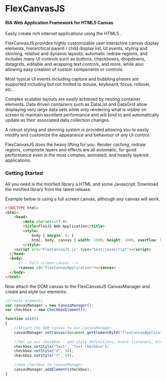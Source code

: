 # FlexCanvasJS

#### RIA Web Application Framework for HTML5 Canvas ####

Easily create rich internet applications using the HTML5 <canvas>.

FlexCanvasJS provides highly customizable user interactive canvas display elements, hierarchical parent / child display list, UI events, styling and skinning, relative and dynamic layouts, automatic redraw regions, and includes many UI controls such as buttons, checkboxes, dropdowns, datagrids, editable and wrapping text controls, and more, while also allowing easy creation of custom components or controls.

Most typical UI events including capture and bubbling phases are supported including but not limited to mouse, keyboard, focus, rollover, etc... 

Complex scalable layouts are easily achieved by nesting container elements. Data driven containers such as DataList and DataGrid allow displaying very large data sets while only rendering what is visible on screen to maintain excellent performance and will bind to and automatically update as their associated data collection changes. 

A robust styling and skinning system is provided allowing you to easily modify and customize the appearance and behaviour of any UI control. 

FlexCanvasJS does the heavy lifting for you. Render caching, redraw regions, composite layers and effects are all automatic, for good performance  even in the most complex, animated, and heavily layered applications. 

### Getting Started ###

All you need is the minified library a HTML <canvas> and some Javascript. 
Download the minified library from the latest release. 

Example below is using a full screen canvas, although any canvas will work.
  
```html
<!DOCTYPE html>
<html>
	<head>
		<meta charset=utf-8>
		<title>FlexJS Web Application</title>
		<style>
			body { margin: 0; }
			html, body, canvas { width: 100%; height: 100%; overflow: hidden; }
		</style>
    <script src="FlexCanvasJS.js" type="text/javascript"></script> 
  </head>
  <body>
	  <!-- Full screen canvas -->
	  <canvas id="flexCanvasApplication"></canvas>
  </body>
</html>
```
Now attach the DOM canvas to the FlexCanvasJS CanvasManager and create and style our elements:

```javascript
//Create elements
var canvasManager = new CanvasManager();
var checkbox = new CheckboxElement();

function init()
{
	//Attach the DOM canvas to our CanvasManager
	canvasManager.setCanvas(document.getElementById("flexCanvasApplication"));
	
	//Set up our checkbox - add style definitions, event listeners, etc.
	checkbox.setStyle("Text", "Test Checkbox");
	checkbox.setStyle("X", 50);
	checkbox.setStyle("Y", 50);
	
	//Add checkbox to CanvasManager
	canvasManager.addElement(checkbox);
}
```
